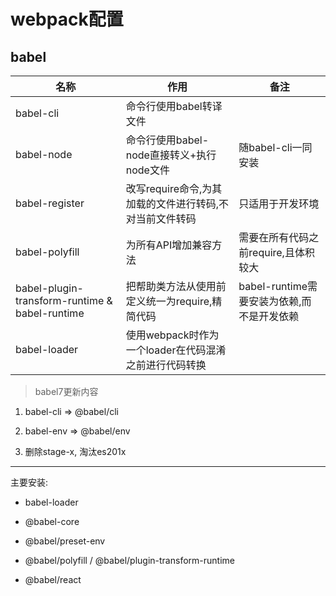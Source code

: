 # webpack配置

## babel

|名称|作用|备注|
|---|---|---|
|babel-cli|命令行使用babel转译文件||
|babel-node|命令行使用babel-node直接转义+执行node文件|随babel-cli一同安装|
|babel-register|改写require命令,为其加载的文件进行转码,不对当前文件转码|只适用于开发环境|
|babel-polyfill|为所有API增加兼容方法|需要在所有代码之前require,且体积较大|
|babel-plugin-transform-runtime & babel-runtime|把帮助类方法从使用前定义统一为require,精简代码|babel-runtime需要安装为依赖,而不是开发依赖|
|babel-loader|使用webpack时作为一个loader在代码混淆之前进行代码转换||

>babel7更新内容

1. babel-cli => @babel/cli

2. babel-env => @babel/env

3. 删除stage-x, 淘汰es201x

***

主要安装:

- babel-loader

- @babel-core

- @babel/preset-env

- @babel/polyfill   /  @babel/plugin-transform-runtime

- @babel/react


